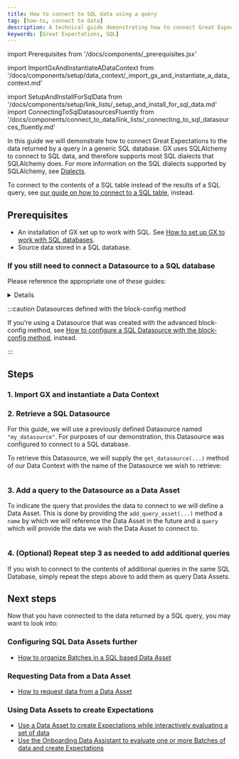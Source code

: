 ```yaml
---
title: How to connect to SQL data using a query
tag: [how-to, connect to data]
description: A technical guide demonstrating how to connect Great Expectations to the data returned by a SQL query.
keywords: [Great Expectations, SQL]
---
```


<!-- Import statements start here. -->
import Prerequisites from '/docs/components/_prerequisites.jsx'

<!-- ### Import GX and instantiate a Data Context -->
import ImportGxAndInstantiateADataContext from '/docs/components/setup/data_context/_import_gx_and_instantiate_a_data_context.md'

import SetupAndInstallForSqlData from '/docs/components/setup/link_lists/_setup_and_install_for_sql_data.md'
import ConnectingToSqlDatasourcesFluently from '/docs/components/connect_to_data/link_lists/_connecting_to_sql_datasources_fluently.md'

In this guide we will demonstrate how to connect Great Expectations to the data returned by a query in a generic SQL database.  GX uses SQLAlchemy to connect to SQL data, and therefore supports most SQL dialects that SQLAlchemy does.  For more information on the SQL dialects supported by SQLAlchemy, see [Dialects](https://docs.sqlalchemy.org/en/20/dialects/index.html).

To connect to the contents of a SQL table instead of the results of a SQL query, see [our guide on how to connect to a SQL table](/docs/guides/connecting_to_your_data/fluent/database/how_to_connect_to_a_sql_table), instead.

## Prerequisites

<Prerequisites requirePython = {false} requireInstallation = {false} requireDataContext = {false} requireSourceData = {null} requireDatasource = {false} requireExpectationSuite = {false}>

- An installation of GX set up to work with SQL. See [How to set up GX to work with SQL databases](/docs/guides/setup/optional_dependencies/sql_databases/how_to_setup_gx_to_work_with_sql_databases).
- Source data stored in a SQL database.

</Prerequisites> 

### If you still need to connect a Datasource to a SQL database

<summary></summary>

Please reference the appropriate one of these guides:

<ConnectingToSqlDatasourcesFluently />

<details></details>

:::caution Datasources defined with the block-config method

If you're using a Datasource that was created with the advanced block-config method, see [How to configure a SQL Datasource with the block-config method](/docs/0.15.50/guides/connecting_to_your_data/datasource_configuration/how_to_configure_a_sql_datasource), instead.

:::

## Steps

### 1. Import GX and instantiate a Data Context

<ImportGxAndInstantiateADataContext />

### 2. Retrieve a SQL Datasource

For this guide, we will use a previously defined Datasource named `"my_datasource"`.  For purposes of our demonstration, this Datasource was configured to connect to a SQL database.

To retrieve this Datasource, we will supply the `get_datasource(...)` method of our Data Context with the name of the Datasource we wish to retrieve:

```python name="name="tests/integration/docusaurus/connecting_to_your_data/fluent_datasources/how_to_connect_to_sql_data_using_a_query.py datasource"
```

### 3. Add a query to the Datasource as a Data Asset

To indicate the query that provides the data to connect to we will define a Data Asset.  This is done by providing the `add_query_asset(...)` method a `name` by which we will reference the Data Asset in the future and a `query` which will provide the data we wish the Data Asset to connect to.

```python name="tests/integration/docusaurus/connecting_to_your_data/fluent_datasources/how_to_connect_to_sql_data_using_a_query.py add_query_asset"
```

### 4. (Optional) Repeat step 3 as needed to add additional queries

If you wish to connect to the contents of additional queries in the same SQL Database, simply repeat the steps above to add them as query Data Assets.

## Next steps

Now that you have connected to the data returned by a SQL query, you may want to look into:

### Configuring SQL Data Assets further
- [How to organize Batches in a SQL based Data Asset](/docs/guides/connecting_to_your_data/fluent/data_assets/how_to_organize_batches_in_a_sql_based_data_asset)

### Requesting Data from a Data Asset
- [How to request data from a Data Asset](/docs/guides/connecting_to_your_data/fluent/batch_requests/how_to_request_data_from_a_data_asset)

### Using Data Assets to create Expectations
- [Use a Data Asset to create Expectations while interactively evaluating a set of data](/docs/guides/expectations/how_to_create_and_edit_expectations_with_instant_feedback_from_a_sample_batch_of_data)
- [Use the Onboarding Data Assistant to evaluate one or more Batches of data and create Expectations](/docs/guides/expectations/data_assistants/how_to_create_an_expectation_suite_with_the_onboarding_data_assistant)



